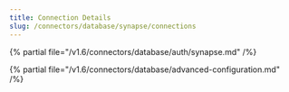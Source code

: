 ```yaml
---
title: Connection Details
slug: /connectors/database/synapse/connections
---
```


{% partial file="/v1.6/connectors/database/auth/synapse.md" /%}

{% partial file="/v1.6/connectors/database/advanced-configuration.md" /%}
